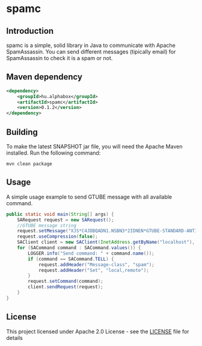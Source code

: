 # spamc
## Introduction
spamc is a simple, solid library in Java to communicate with Apache SpamAssassin.
You can send different messages (tipically email) for SpamAssassin to check it is a spam or not.

## Maven dependency
```xml
<dependency>
    <groupId>hu.alphabox</groupId>
    <artifactId>spamc</artifactId>
    <version>0.1.2</version>
</dependency>
```

## Building
To make the latest SNAPSHOT jar file, you will need the Apache Maven installed.
Run the following command:
```
mvn clean package
```

## Usage
A simple usage example to send GTUBE message with all available command.
```java
public static void main(String[] args) {
    SARequest request = new SARequest();
    //GTUBE message string
    request.setMessage("XJS*C4JDBQADN1.NSBN3*2IDNEN*GTUBE-STANDARD-ANTI-UBE-TEST-EMAIL*C.34X");
    request.useCompression(false);
    SAClient client = new SAClient(InetAddress.getByName("localhost"), 783);
    for (SACommand command : SACommand.values()) {
        LOGGER.info("Send command: " + command.name());
        if (command == SACommand.TELL) {
            request.addHeader("Message-class", "spam");
            request.addHeader("Set", "local,remote");
        }
        request.setCommand(command);
        client.sendRequest(request);
    }
}
```

## License
This project licensed under Apache 2.0 License - see the [LICENSE](LICENSE) file for details